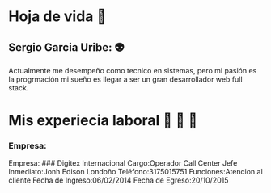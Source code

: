 # Hoja de vida 🤎
## Sergio Garcia Uribe: 👽
<p>
    Actualmente me desempeño como tecnico en sistemas, pero mi pasión es la progrmación mi sueño es llegar a ser un gran desarrollador web full stack.
</P>

# Mis experiecia laboral 🧔 💼 🧰

<h3>Empresa:</h3> Empresa: ### Digitex Internacional
Cargo:Operador Call Center
Jefe Inmediato:Jonh Edison Londoño
Teléfono:3175015751
Funciones:Atencion al cliente
Fecha de Ingreso:06/02/2014
Fecha de Egreso:20/10/2015

